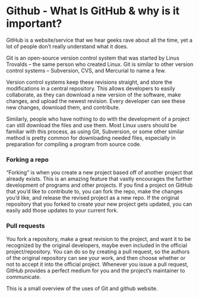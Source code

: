 # Github - What Is GitHub & why is it important?

GitHub is a website/service that we hear geeks rave about all the time, yet a lot of people don’t really understand what it does.


Git is an open-source version control system that was started by Linus Trovalds – the same person who created Linux. Git is similar to other version control systems – Subversion, CVS, and Mercurial to name a few.


Version control systems keep these revisions straight, and store the modifications in a central repository. This allows developers to easily collaborate, as they can download a new version of the software, make changes, and upload the newest revision. Every developer can see these new changes, download them, and contribute.


Similarly, people who have nothing to do with the development of a project can still download the files and use them. Most Linux users should be familiar with this process, as using Git, Subversion, or some other similar method is pretty common for downloading needed files, especially in preparation for compiling a program from source code.


### Forking a repo
“Forking” is when you create a new project based off of another project that already exists. This is an amazing feature that vastly encourages the further development of programs and other projects. If you find a project on GitHub that you’d like to contribute to, you can fork the repo, make the changes you’d like, and release the revised project as a new repo. If the original repository that you forked to create your new project gets updated, you can easily add those updates to your current fork.


### Pull requests
You fork a repository, make a great revision to the project, and want it to be recognized by the original developers, maybe even included in the official project/repository. You can do so by creating a pull request, so the authors of the original repository can see your work, and then choose whether or not to accept it into the official project. Whenever you issue a pull request, GitHub provides a perfect medium for you and the project’s maintainer to communicate.


This is a small overview of the uses of Git and github website.